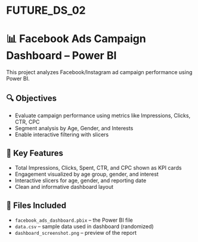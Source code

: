 # FUTURE_DS_02
# 📊 Facebook Ads Campaign Dashboard – Power BI

This project analyzes Facebook/Instagram ad campaign performance using Power BI.

## 🔍 Objectives
- Evaluate campaign performance using metrics like Impressions, Clicks, CTR, CPC
- Segment analysis by Age, Gender, and Interests
- Enable interactive filtering with slicers

## 📌 Key Features
- Total Impressions, Clicks, Spent, CTR, and CPC shown as KPI cards
- Engagement visualized by age group, gender, and interest
- Interactive slicers for age, gender, and reporting date
- Clean and informative dashboard layout

## 📂 Files Included
- `facebook_ads_dashboard.pbix` – the Power BI file
- `data.csv` – sample data used in dashboard (randomized)
- `dashboard_screenshot.png` – preview of the report
